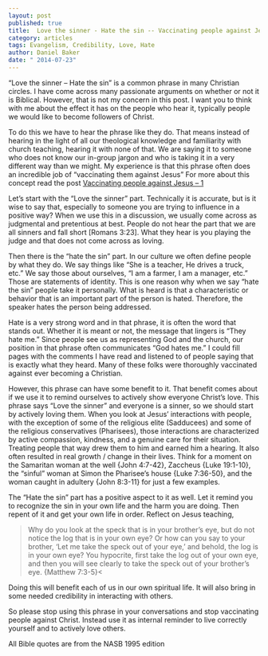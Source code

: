 ```yaml
---
layout: post
published: true
title:  Love the sinner - Hate the sin -- Vaccinating people against Jesus - 2
category: articles
tags: Evangelism, Credibility, Love, Hate
author: Daniel Baker
date: " 2014-07-23"
---
```



“Love the sinner – Hate the sin” is a common phrase in many Christian circles. I have come across many passionate arguments on whether or not it is Biblical. However, that is not my concern in this post. I want you to think with me about the effect it has on the people who hear it, typically people we would like to become followers of Christ.

To do this we have to hear the phrase like they do. That means instead of hearing in the light of all our theological knowledge and familiarity with church teaching, hearing it with none of that. We are saying it to someone who does not know our in-group jargon and who is taking it in a very different way than we might. My experience is that this phrase often does an incredible job of “vaccinating them against Jesus” For more about this concept read the post   [Vaccinating people against Jesus – 1]( http://devotionalarticles.com/articles/2014/06/16/vaccinating-people-against-Jesus-1.html)  

Let’s start with the “Love the sinner” part. Technically it is accurate, but is it wise to say that, especially to someone you are trying to influence in a positive way? When we use this in a discussion, we usually come across as judgmental and pretentious at best. People do not hear the part that we are all sinners and fall short [Romans 3:23]. What they hear is you playing the judge and that does not come across as loving.

Then there is the “hate the sin” part. In our culture we often define people by what they do. We say things like “She is a teacher, He drives a truck, etc.” We say those about ourselves, “I am a farmer, I am a manager, etc.” Those are statements of identity. This is one reason why when we say “hate the sin” people take it personally. What is heard is that a characteristic or behavior that is an important part of the person is hated. Therefore, the speaker hates the person being addressed. 

Hate is a very strong word and in that phrase, it is often the word that stands out. Whether it is meant or not, the message that lingers is “They hate me.” Since people see us as representing God and the church, our position in that phrase often communicates “God hates me.” I could fill pages with the comments I have read and listened to of people saying that is exactly what they heard. Many of these folks were thoroughly vaccinated against ever becoming a Christian.

However, this phrase can have some benefit to it. That benefit comes about if we use it to remind ourselves to actively show everyone Christ’s love. This phrase says “Love the sinner” and everyone is a sinner, so we should start by actively loving them. When you look at Jesus’ interactions with people, with the exception of some of the religious elite (Sadducees) and some of the religious conservatives (Pharisees), those interactions are characterized by active compassion, kindness, and a genuine care for their situation. Treating people that way drew them to him and earned him a hearing. It also often resulted in real growth / change in their lives. Think for a moment on the Samaritan woman at the well {John 4:7-42}, Zaccheus {Luke 19:1-10}, the “sinful” woman at Simon the Pharisee’s house {Luke 7:36-50}, and the woman caught in adultery {John 8:3-11} for just a few examples.

The “Hate the sin” part has a positive aspect to it as well. Let it remind you to recognize the sin in your own life and the harm you are doing. Then repent of it and get your own life in order. Reflect on Jesus teaching, 
>Why do you look at the speck that is in your brother’s eye, but do not notice the log that is in your own eye? Or how can you say to your brother, ‘Let me take the speck out of your eye,’ and behold, the log is in your own eye? You hypocrite, first take the log out of your own eye, and then you will see clearly to take the speck out of your brother’s eye. 
 {Matthew 7:3-5}<
 
Doing this will benefit each of us in our own spiritual life. It will also bring in some needed credibility in interacting with others.

So please stop using this phrase in your conversations and stop vaccinating people against Christ. Instead use it as internal reminder to live correctly yourself and to actively love others. 


All Bible quotes are from the NASB 1995 edition
